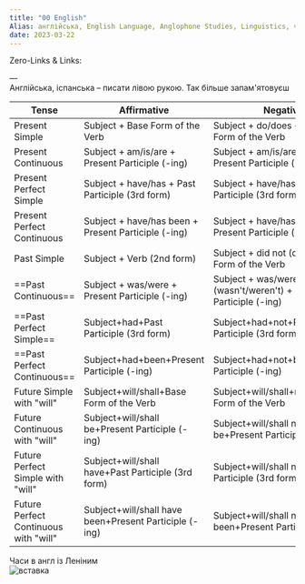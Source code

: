 ```yaml
---
title: "00 English"
Alias: англійська, English Language, Anglophone Studies, Linguistics, часи англійського
date: 2023-03-22  
---
```

Zero-Links & Links:  


—  
Англійська, іспанська – писати лівою рукою. Так більше запам'ятовуєш

| Tense | Affirmative | Negative | Interrogative |
| --- | --- | --- | --- |
| Present Simple | Subject + Base Form of the Verb | Subject + do/does + not + Base Form of the Verb | Do/Does + Subject + Base Form of the Verb |
| Present Continuous | Subject + am/is/are + Present Participle (-ing) | Subject + am/is/are + not + Present Participle (-ing) | Am/Is/Are + Subject + Present Participle (-ing) |
| Present Perfect Simple | Subject + have/has + Past Participle (3rd form) | Subject + have/has + not + Past Participle (3rd form) | Have/Has + Subject + Past Participle (3rd form) |
| Present Perfect Continuous | Subject + have/has been + Present Participle (-ing) | Subject + have/has not been + Present Participle (-ing) | Have/Has + Subject + been + Present Participle (-ing) |
| Past Simple | Subject + Verb (2nd form) | Subject + did not (didn't) + Base Form of the Verb | Did + Subject + Base Form of the Verb |
| ==Past Continuous== | Subject + was/were + Present Participle (-ing) | Subject + was/were not (wasn't/weren't) + Present Participle (-ing) | Was/Were+Subject+Present Participle (-ing) |
| ==Past Perfect Simple== | Subject+had+Past Participle (3rd form) | Subject+had+not+Past Participle (3rd form) | Had+Subject+Past Participle (3rd form) |
| ==Past Perfect Continuous== | Subject+had+been+Present Participle (-ing) | Subject+had+not+been+Present Participle (-ing) | Had+Subject+been+Present Participle (-ing) |
| Future Simple with "will" | Subject+will/shall+Base Form of the Verb | Subject+will/shall+not+Base Form of the Verb | Will/Shall+Subject+Base Form of the Verb |
| Future Continuous with "will" | Subject+will/shall be+Present Participle (-ing) | Subject+will/shall not be+Present Participle (-ing) | Will/Shall+Subject+be+Present Participle (-ing) |
| Future Perfect Simple with "will" | Subject+will/shall have+Past Participle (3rd form) | Subject+will/shall not have+Past Participle (3rd form) | Will/Shall+Subject+have+Past Participle (3rd form) |
| Future Perfect Continuous with "will" | Subject+will/shall have been+Present Participle (-ing) | Subject+will/shall not have been+Present Participle (-ing) | Will/Shall+Subject+have been+Present Participle (-ing)|

Часи в англ із Леніним  
![вставка](notes/images/Pasted23.png)  

